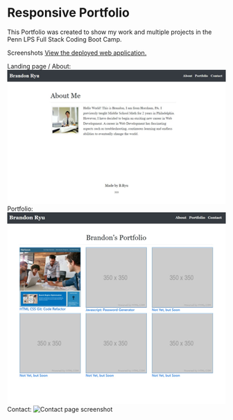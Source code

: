 # Responsive Portfolio

This Portfolio was created to show my work and multiple projects in the Penn LPS Full Stack Coding Boot Camp.

Screenshots
[View the deployed web application.](https://bryu0116.github.io/Reponsive-Portfolio/)

Landing page / About:
<img src="Assets/AboutScreenshot.jpg" alt="About screenshot">
Portfolio:
<img src="Assets/PortfolioScreenshot.jpg" alt="Portfolio page screenshot">
Contact:
<img src="assets/images/contact-screenshot.png" alt="Contact page screenshot">